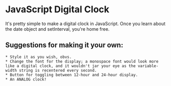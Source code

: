 # JavaScript Digital Clock

It's pretty simple to make a digital clock in JavaScript. Once you learn about 
the date object and setInterval, you're home free.

## Suggestions for making it your own:

```
* Style it as you wish, obvs.
* Change the font for the display; a monospace font would look more like a digital clock, and it wouldn't jar your eye as the variable-width string is recentered every second.
* Button for toggling between 12-hour and 24-hour display.
* An ANALOG clock!
```
